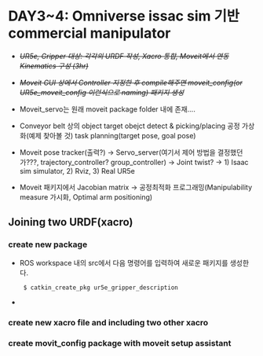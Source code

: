 # DAY3~4: Omniverse issac sim 기반 commercial manipulator

-   *~~UR5e, Gripper 대상: 각각의 URDF 작성, Xacro 통합, Moveit에서 연동 Kinematics 구성 (3hr)~~*
-   *~~Moveit GUI 상에서 Controller 지정한 후 compile해주면 moveit_config(or UR5e_moveit_config 이런식으로 naming) 패키지 생성~~*

-   Moveit_servo는 원래 moveit package folder 내에 존재....

-   Conveyor belt 상의 object target obejct detect & picking/placing 공정 가상화(예제 찾아볼 것) task planning(target pose, goal pose)

-   Moveit pose tracker(출력?) -> Servo_server(여기서 제어 방법을 결정했던가???, trajectory_controller? group_controller) -> Joint twist? -> 1) Isaac sim simulator, 2) Rviz, 3) Real UR5e

-   Moveit 패키지에서 Jacobian matrix -> 공정최적화 프로그래밍(Manipulability measure 가시화, Optimal arm positioning)

## Joining two URDF(xacro)
### create new package
 - ROS workspace 내의 src에서 다음 명령어를 입력하여 새로운 패키지를 생성한다.
 
	    $ catkin_create_pkg ur5e_gripper_description
  - 
### create new xacro file and including two other xacro
### create movit_config package with moveit setup assistant
###


<!--stackedit_data:
eyJoaXN0b3J5IjpbMjMyNDI0MjE2LDk3MTYxNTMxOSwtMTI5ND
kwMDcyMSw5ODkzMTk4NiwtMjAyMzM1NDg3OSwtMjA4ODc0NjYx
Miw3MzA5OTgxMTZdfQ==
-->